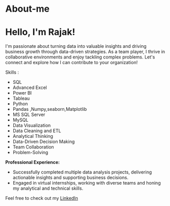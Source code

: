 # About-me
# Hello, I'm Rajak!

I'm passionate about turning data into valuable insights and driving business growth through data-driven strategies.
As a team player, I thrive in collaborative environments and enjoy tackling complex problems. 
Let's connect and explore how I can contribute to your organization!


 Skills :
- SQL
- Advanced Excel
- Power BI
- Tableau
- Python 
- Pandas ,Numpy,seaborn,Matplotlib
- MS SQL Server
- MySQL
- Data Visualization
- Data Cleaning and ETL
- Analytical Thinking
- Data-Driven Decision Making
- Team Collaboration
- Problem-Solving

**Professional Experience:**

- Successfully completed multiple data analysis projects, delivering actionable insights and supporting business decisions.
- Engaged in virtual internships, working with diverse teams and honing my analytical and technical skills.


Feel free to check out my [LinkedIn](www.linkedin.com/in/shaikrajak8800) 
